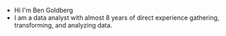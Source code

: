- Hi I'm Ben Goldberg
- I am a data analyst with almost 8 years of direct experience gathering, transforming, and analyzing data.


